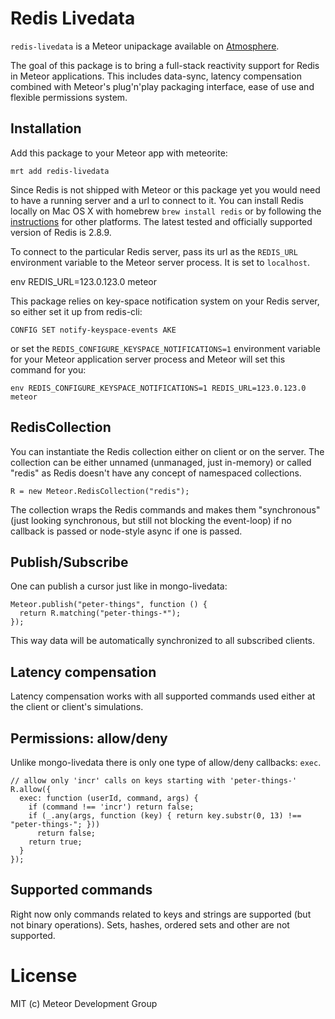 # Redis Livedata

`redis-livedata` is a Meteor unipackage available on
[Atmosphere](https://atmospherejs.com/package/redis-livedata).

The goal of this package is to bring a full-stack reactivity support for Redis
in Meteor applications. This includes data-sync, latency compensation combined
with Meteor's plug'n'play packaging interface, ease of use and flexible
permissions system.


## Installation

Add this package to your Meteor app with meteorite:

    mrt add redis-livedata

Since Redis is not shipped with Meteor or this package yet you would need to
have a running server and a url to connect to it. You can install Redis locally
on Mac OS X with homebrew `brew install redis` or by following the
[instructions](http://redis.io/download) for other platforms. The latest tested
and officially supported version of Redis is 2.8.9.

To connect to the particular Redis server, pass its url as the `REDIS_URL`
environment variable to the Meteor server process. It is set to `localhost`.

   env REDIS_URL=123.0.123.0 meteor

This package relies on key-space notification system on your Redis server, so
either set it up from redis-cli:

    CONFIG SET notify-keyspace-events AKE

or set the `REDIS_CONFIGURE_KEYSPACE_NOTIFICATIONS=1` environment variable for
your Meteor application server process and Meteor will set this command for you:

    env REDIS_CONFIGURE_KEYSPACE_NOTIFICATIONS=1 REDIS_URL=123.0.123.0 meteor


## RedisCollection

You can instantiate the Redis collection either on client or on the server. The
collection can be either unnamed (unmanaged, just in-memory) or called "redis"
as Redis doesn't have any concept of namespaced collections.

    R = new Meteor.RedisCollection("redis");

The collection wraps the Redis commands and makes them "synchronous" (just
looking synchronous, but still not blocking the event-loop) if no callback is
passed or node-style async if one is passed.

## Publish/Subscribe

One can publish a cursor just like in mongo-livedata:

    Meteor.publish("peter-things", function () {
      return R.matching("peter-things-*");
    });

This way data will be automatically synchronized to all subscribed clients.

## Latency compensation

Latency compensation works with all supported commands used either at the
client or client's simulations.

## Permissions: allow/deny

Unlike mongo-livedata there is only one type of allow/deny callbacks: `exec`.

    // allow only 'incr' calls on keys starting with 'peter-things-'
    R.allow({
      exec: function (userId, command, args) {
        if (command !== 'incr') return false;
        if (_.any(args, function (key) { return key.substr(0, 13) !== "peter-things-"; }))
          return false;
        return true;
      }
    });

## Supported commands

Right now only commands related to keys and strings are supported (but not
binary operations). Sets, hashes, ordered sets and other are not supported.


# License

MIT (c) Meteor Development Group

